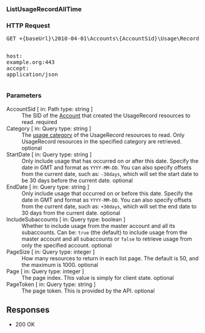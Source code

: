 <!DOCTYPE html><html><head><title></title><link rel="stylesheet" href="../OpenApi.css"/><meta charset="utf-8"/><meta name="viewport" content="width=device-width, initial-scale=1"/></head><body><article><section  class="requestOverview"><h1  class="requestSummary">ListUsageRecordAllTime</h1><p  class="requestDescription"></p></section><section  class="http"><h3>HTTP Request</h3><pre  class="httpExample"><span  class="requestLine">GET</span> <span  class="httpTarget">+{baseUrl}\2010-04-01\Accounts\{AccountSid}\Usage\Records\AllTime.json{?Category*,StartDate*,EndDate*,IncludeSubaccounts*,PageSize*,Page*,PageToken*}</span> <span  class="httpVersion">HTTP/1.1</span>
<span  class="headerLine">host</span>: <span  class="headerValue">example.org:443</span>
<span  class="headerLine">accept</span>: <span  class="headerValue">application/json</span>
</pre></section><dl  class="parameters"><h3>Parameters</h3><dt  class="parameter"><span  class="parameterName">AccountSid</span> [ in: <span  class="parameterLocation">Path</span> type: <span  class="parameterType">string</span> ]</dt><dd  class="parameter"><span  class="parameterDescription">The SID of the [Account](https://www.twilio.com/docs/iam/api/account) that created the UsageRecord resources to read.</span> <span  class="parameterRequired">required</span></dd><dt  class="parameter"><span  class="parameterName">Category</span> [ in: <span  class="parameterLocation">Query</span> type: <span  class="parameterType">string</span> ]</dt><dd  class="parameter"><span  class="parameterDescription">The [usage category](https://www.twilio.com/docs/usage/api/usage-record#usage-categories) of the UsageRecord resources to read. Only UsageRecord resources in the specified category are retrieved.</span> <span  class="parameterRequired">optional</span></dd><dt  class="parameter"><span  class="parameterName">StartDate</span> [ in: <span  class="parameterLocation">Query</span> type: <span  class="parameterType">string</span> ]</dt><dd  class="parameter"><span  class="parameterDescription">Only include usage that has occurred on or after this date. Specify the date in GMT and format as `YYYY-MM-DD`. You can also specify offsets from the current date, such as: `-30days`, which will set the start date to be 30 days before the current date.</span> <span  class="parameterRequired">optional</span></dd><dt  class="parameter"><span  class="parameterName">EndDate</span> [ in: <span  class="parameterLocation">Query</span> type: <span  class="parameterType">string</span> ]</dt><dd  class="parameter"><span  class="parameterDescription">Only include usage that occurred on or before this date. Specify the date in GMT and format as `YYYY-MM-DD`.  You can also specify offsets from the current date, such as: `+30days`, which will set the end date to 30 days from the current date.</span> <span  class="parameterRequired">optional</span></dd><dt  class="parameter"><span  class="parameterName">IncludeSubaccounts</span> [ in: <span  class="parameterLocation">Query</span> type: <span  class="parameterType">boolean</span> ]</dt><dd  class="parameter"><span  class="parameterDescription">Whether to include usage from the master account and all its subaccounts. Can be: `true` (the default) to include usage from the master account and all subaccounts or `false` to retrieve usage from only the specified account.</span> <span  class="parameterRequired">optional</span></dd><dt  class="parameter"><span  class="parameterName">PageSize</span> [ in: <span  class="parameterLocation">Query</span> type: <span  class="parameterType">integer</span> ]</dt><dd  class="parameter"><span  class="parameterDescription">How many resources to return in each list page. The default is 50, and the maximum is 1000.</span> <span  class="parameterRequired">optional</span></dd><dt  class="parameter"><span  class="parameterName">Page</span> [ in: <span  class="parameterLocation">Query</span> type: <span  class="parameterType">integer</span> ]</dt><dd  class="parameter"><span  class="parameterDescription">The page index. This value is simply for client state.</span> <span  class="parameterRequired">optional</span></dd><dt  class="parameter"><span  class="parameterName">PageToken</span> [ in: <span  class="parameterLocation">Query</span> type: <span  class="parameterType">string</span> ]</dt><dd  class="parameter"><span  class="parameterDescription">The page token. This is provided by the API.</span> <span  class="parameterRequired">optional</span></dd></dl><section  class="responses"><h2>Responses</h2><ul  class="responses"><li  class="response"><span  class="statusLine">200</span> <span  class="statusDescription">OK</span></li></ul></section></article></body></html>